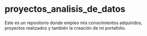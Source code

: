 # proyectos_analisis_de_datos
Este es un repositorio donde empleo mis conocimientos adquiridos, proyectos realizados y también la creación de mi portafolio.
